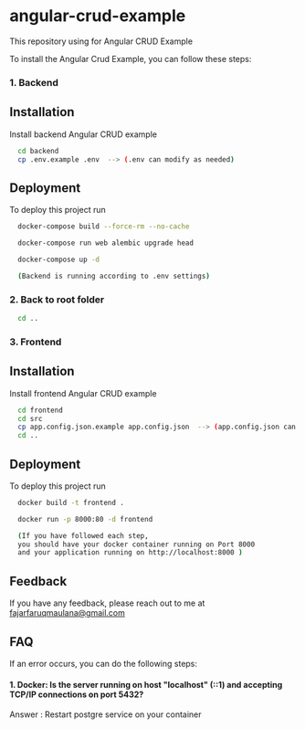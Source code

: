 
# angular-crud-example

This repository using for Angular CRUD Example


To install the Angular Crud Example, you can follow these steps:

### 1. Backend

## Installation

Install backend Angular CRUD example

```bash
  cd backend
  cp .env.example .env  --> (.env can modify as needed)
```

## Deployment

To deploy this project run

```bash
  docker-compose build --force-rm --no-cache 

  docker-compose run web alembic upgrade head

  docker-compose up -d

  (Backend is running according to .env settings)

```

### 2. Back to root folder


```bash
  cd ..
```

### 3. Frontend
## Installation

Install frontend Angular CRUD example

```bash
  cd frontend
  cd src
  cp app.config.json.example app.config.json  --> (app.config.json can modify as needed)
  cd ..
```

## Deployment

To deploy this project run

```bash
  docker build -t frontend .

  docker run -p 8000:80 -d frontend

  (If you have followed each step, 
  you should have your docker container running on Port 8000 
  and your application running on http://localhost:8000 )

```
## Feedback

If you have any feedback, please reach out to me at fajarfaruqmaulana@gmail.com


## FAQ

If an error occurs, you can do the following steps:

#### 1. Docker: Is the server running on host "localhost" (::1) and accepting TCP/IP connections on port 5432?

Answer : Restart postgre service on your container


